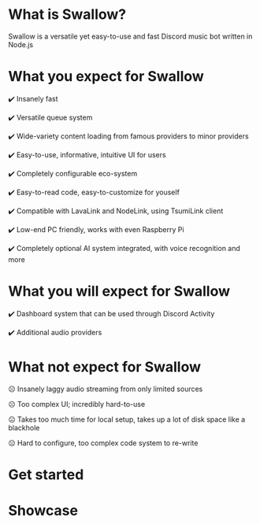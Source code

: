 # What is Swallow?
Swallow is a versatile yet easy-to-use and fast Discord music bot written in Node.js

# What you expect for Swallow
✔️ Insanely fast

✔️ Versatile queue system

✔️ Wide-variety content loading from famous providers to minor providers

✔️ Easy-to-use, informative, intuitive UI for users

✔️ Completely configurable eco-system 

✔️ Easy-to-read code, easy-to-customize for youself

✔️ Compatible with LavaLink and NodeLink, using TsumiLink client

✔️ Low-end PC friendly, works with even Raspberry Pi

✔️ Completely optional AI system integrated, with voice recognition and more

# What you will expect for Swallow
✔️ Dashboard system that can be used through Discord Activity

✔️ Additional audio providers

# What not expect for Swallow
☹ Insanely laggy audio streaming from only limited sources

☹ Too complex UI; incredibly hard-to-use

☹ Takes too much time for local setup, takes up a lot of disk space like a blackhole

☹ Hard to configure, too complex code system to re-write

# Get started

# Showcase
